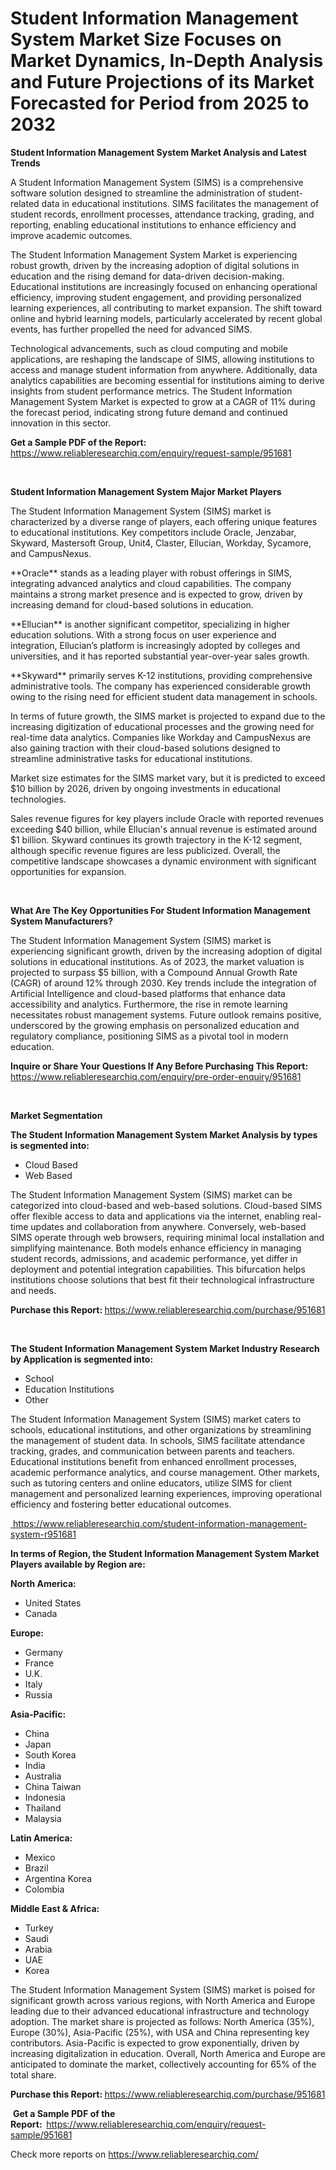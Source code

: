 <p><h1>Student Information Management System Market Size Focuses on Market Dynamics, In-Depth Analysis and Future Projections of its Market Forecasted for Period from 2025 to 2032</h1></p><p><strong>Student Information Management System Market Analysis and Latest Trends</strong></p>
<p><p>A Student Information Management System (SIMS) is a comprehensive software solution designed to streamline the administration of student-related data in educational institutions. SIMS facilitates the management of student records, enrollment processes, attendance tracking, grading, and reporting, enabling educational institutions to enhance efficiency and improve academic outcomes.</p><p>The Student Information Management System Market is experiencing robust growth, driven by the increasing adoption of digital solutions in education and the rising demand for data-driven decision-making. Educational institutions are increasingly focused on enhancing operational efficiency, improving student engagement, and providing personalized learning experiences, all contributing to market expansion. The shift toward online and hybrid learning models, particularly accelerated by recent global events, has further propelled the need for advanced SIMS.</p><p>Technological advancements, such as cloud computing and mobile applications, are reshaping the landscape of SIMS, allowing institutions to access and manage student information from anywhere. Additionally, data analytics capabilities are becoming essential for institutions aiming to derive insights from student performance metrics. The Student Information Management System Market is expected to grow at a CAGR of 11% during the forecast period, indicating strong future demand and continued innovation in this sector.</p></p>
<p><strong>Get a Sample PDF of the Report:&nbsp;</strong> <a href="https://www.reliableresearchiq.com/enquiry/request-sample/951681?utm_campaign=3100&utm_medium=2&utm_source=Github&utm_content=ia&utm_term=06032025&utm_id=student-information-management-system">https://www.reliableresearchiq.com/enquiry/request-sample/951681</a></p>
<p>&nbsp;</p>
<p><strong>Student Information Management System Major Market Players</strong></p>
<p><p>The Student Information Management System (SIMS) market is characterized by a diverse range of players, each offering unique features to educational institutions. Key competitors include Oracle, Jenzabar, Skyward, Mastersoft Group, Unit4, Claster, Ellucian, Workday, Sycamore, and CampusNexus.</p><p>**Oracle** stands as a leading player with robust offerings in SIMS, integrating advanced analytics and cloud capabilities. The company maintains a strong market presence and is expected to grow, driven by increasing demand for cloud-based solutions in education.</p><p>**Ellucian** is another significant competitor, specializing in higher education solutions. With a strong focus on user experience and integration, Ellucian’s platform is increasingly adopted by colleges and universities, and it has reported substantial year-over-year sales growth.</p><p>**Skyward** primarily serves K-12 institutions, providing comprehensive administrative tools. The company has experienced considerable growth owing to the rising need for efficient student data management in schools.</p><p>In terms of future growth, the SIMS market is projected to expand due to the increasing digitization of educational processes and the growing need for real-time data analytics. Companies like Workday and CampusNexus are also gaining traction with their cloud-based solutions designed to streamline administrative tasks for educational institutions.</p><p>Market size estimates for the SIMS market vary, but it is predicted to exceed $10 billion by 2026, driven by ongoing investments in educational technologies.</p><p>Sales revenue figures for key players include Oracle with reported revenues exceeding $40 billion, while Ellucian's annual revenue is estimated around $1 billion. Skyward continues its growth trajectory in the K-12 segment, although specific revenue figures are less publicized. Overall, the competitive landscape showcases a dynamic environment with significant opportunities for expansion.</p></p>
<p>&nbsp;</p>
<p><strong>What Are The Key Opportunities For Student Information Management System Manufacturers?</strong></p>
<p><p>The Student Information Management System (SIMS) market is experiencing significant growth, driven by the increasing adoption of digital solutions in educational institutions. As of 2023, the market valuation is projected to surpass $5 billion, with a Compound Annual Growth Rate (CAGR) of around 12% through 2030. Key trends include the integration of Artificial Intelligence and cloud-based platforms that enhance data accessibility and analytics. Furthermore, the rise in remote learning necessitates robust management systems. Future outlook remains positive, underscored by the growing emphasis on personalized education and regulatory compliance, positioning SIMS as a pivotal tool in modern education.</p></p>
<p><strong>Inquire or Share Your Questions If Any Before Purchasing This Report:</strong> <a href="https://www.reliableresearchiq.com/enquiry/pre-order-enquiry/951681?utm_campaign=3100&utm_medium=2&utm_source=Github&utm_content=ia&utm_term=06032025&utm_id=student-information-management-system">https://www.reliableresearchiq.com/enquiry/pre-order-enquiry/951681</a></p>
<p>&nbsp;</p>
<p><strong>Market Segmentation</strong></p>
<p><strong>The Student Information Management System Market Analysis by types is segmented into:</strong></p>
<p><ul><li>Cloud Based</li><li>Web Based</li></ul></p>
<p><p>The Student Information Management System (SIMS) market can be categorized into cloud-based and web-based solutions. Cloud-based SIMS offer flexible access to data and applications via the internet, enabling real-time updates and collaboration from anywhere. Conversely, web-based SIMS operate through web browsers, requiring minimal local installation and simplifying maintenance. Both models enhance efficiency in managing student records, admissions, and academic performance, yet differ in deployment and potential integration capabilities. This bifurcation helps institutions choose solutions that best fit their technological infrastructure and needs.</p></p>
<p><strong>Purchase this Report:&nbsp;</strong><a href="https://www.reliableresearchiq.com/purchase/951681?utm_campaign=3100&utm_medium=2&utm_source=Github&utm_content=ia&utm_term=06032025&utm_id=student-information-management-system">https://www.reliableresearchiq.com/purchase/951681</a></p>
<p>&nbsp;</p>
<p><strong>The Student Information Management System Market Industry Research by Application is segmented into:</strong></p>
<p><ul><li>School</li><li>Education Institutions</li><li>Other</li></ul></p>
<p><p>The Student Information Management System (SIMS) market caters to schools, educational institutions, and other organizations by streamlining the management of student data. In schools, SIMS facilitate attendance tracking, grades, and communication between parents and teachers. Educational institutions benefit from enhanced enrollment processes, academic performance analytics, and course management. Other markets, such as tutoring centers and online educators, utilize SIMS for client management and personalized learning experiences, improving operational efficiency and fostering better educational outcomes.</p></p>
<p><a href="https://www.reliableresearchiq.com/student-information-management-system-r951681?utm_campaign=3100&utm_medium=2&utm_source=Github&utm_content=ia&utm_term=06032025&utm_id=student-information-management-system">&nbsp;https://www.reliableresearchiq.com/student-information-management-system-r951681</a></p>
<p><strong>In terms of Region, the Student Information Management System Market Players available by Region are:</strong></p>
<p>
    <p> <strong> North America: </strong>
        <ul>
            <li>United States</li>
            <li>Canada</li>
        </ul>
        </p> 
    <p> <strong> Europe: </strong>
        <ul>
            <li>Germany</li>
            <li>France</li>
            <li>U.K.</li>
            <li>Italy</li>
            <li>Russia</li>
        </ul>
        </p> 
    <p> <strong> Asia-Pacific: </strong>
        <ul>
            <li>China</li>
            <li>Japan</li>
            <li>South Korea</li>
            <li>India</li>
            <li>Australia</li>
            <li>China Taiwan</li>
            <li>Indonesia</li>
            <li>Thailand</li>
            <li>Malaysia</li>
        </ul>
        </p> 
    <p> <strong> Latin America: </strong>
        <ul>
            <li>Mexico</li>
            <li>Brazil</li>
            <li>Argentina Korea</li>
            <li>Colombia</li>
        </ul>
        </p> 
    <p> <strong> Middle East & Africa: </strong>
        <ul>
            <li>Turkey</li>
            <li>Saudi</li>
            <li>Arabia</li>
            <li>UAE</li>
            <li>Korea</li>
        </ul>
    </p>
    </p>
<p><p>The Student Information Management System (SIMS) market is poised for significant growth across various regions, with North America and Europe leading due to their advanced educational infrastructure and technology adoption. The market share is projected as follows: North America (35%), Europe (30%), Asia-Pacific (25%), with USA and China representing key contributors. Asia-Pacific is expected to grow exponentially, driven by increasing digitalization in education. Overall, North America and Europe are anticipated to dominate the market, collectively accounting for 65% of the total share.</p></p>
<p><strong>Purchase this Report: </strong><a href="https://www.reliableresearchiq.com/purchase/951681?utm_campaign=3100&utm_medium=2&utm_source=Github&utm_content=ia&utm_term=06032025&utm_id=student-information-management-system">https://www.reliableresearchiq.com/purchase/951681</a></p>
<p>&nbsp;<strong>Get a Sample PDF of the Report:&nbsp;&nbsp;</strong><a href="https://www.reliableresearchiq.com/enquiry/request-sample/951681?utm_campaign=3100&utm_medium=2&utm_source=Github&utm_content=ia&utm_term=06032025&utm_id=student-information-management-system">https://www.reliableresearchiq.com/enquiry/request-sample/951681</a></p>
<p><strong></strong></p>
<p>Check more reports on <a href="https://www.reliableresearchiq.com/?utm_campaign=3100&utm_medium=2&utm_source=Github&utm_content=ia&utm_term=06032025&utm_id=student-information-management-system">https://www.reliableresearchiq.com/</a></p>